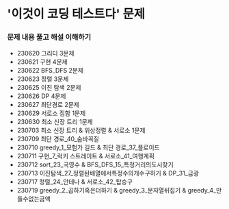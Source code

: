 # '이것이 코딩 테스트다' 문제

### 문제 내용 풀고 해설 이해하기

- 230620 그리디 3문제
- 230621 구현 4문제
- 230622 BFS_DFS 2문제
- 230623 정렬 3문제
- 230625 이진 탐색 2문제
- 230626 DP 4문제
- 230627 최단경로 2문제
- 230629 서로소 집합 1문제
- 230630 최소 신장 트리 1문제
- 230703 최소 신장 트리 & 위상정렬 & 서로소 1문제
- 230709 최단 경로_40_숨바꼭질
- 230710 greedy_1_모험가 길드 & 최단 경로_37_플로이드
- 230711 구현_7_럭키 스트레이트 & 서로소_41_여행계획
- 230712 sort_23_국영수 & BFS_DFS_15_특정거리의도시찾기
- 230713 이진탐색_27_정렬된배열에서특정수의개수구하기 & DP_31_금광
- 230717 정렬_24_안테나 & 서로소_42_탑승구
- 230719 greedy_2_곱하기혹은더하기 & greedy_3_문자열뒤집기 & greedy_4_만들수없는금액
